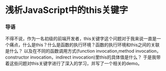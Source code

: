 # 浅析JavaScript中的this关键字

###  导语

不得不说，作为一名初级的前端开发者，this关键字这个问题对于我来说一直是一个痛点，什么是this？什么是函数的执行环境？函数的执行环境和this之间的关联是什么？
以及在不同的函数调用方式(function invocation,method invocation，constructor invocation，indirect invocation)里this的具体值是什么？ 于是我带着这些问题对this关键字进行了深入的学习，并写了一个相关的demo。

